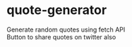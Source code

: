 # quote-generator
Generate random quotes using fetch API
<br>
Button to share quotes on twitter also

